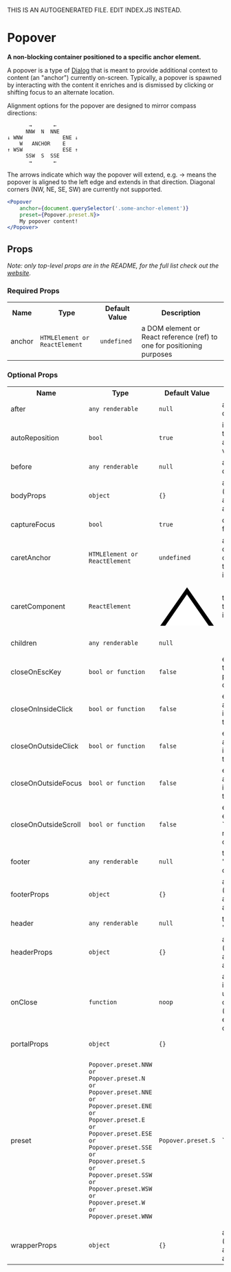 THIS IS AN AUTOGENERATED FILE. EDIT INDEX.JS INSTEAD.

# Popover
__A non-blocking container positioned to a specific anchor element.__

A popover is a type of [Dialog](./Dialog) that is meant to provide additional context to content (an "anchor") currently on-screen. Typically, a popover is spawned by interacting with the content it enriches and is dismissed by clicking or shifting focus to an alternate location.

Alignment options for the popover are designed to mirror compass directions:

```
       →       ←
      NNW  N  NNE
↓ WNW             ENE ↓
    W   ANCHOR    E
↑ WSW             ESE ↑
      SSW  S  SSE
       →       ←
```

The arrows indicate which way the popover will extend, e.g. → means the popover is aligned to the left edge and extends in that direction. Diagonal corners (NW, NE, SE, SW) are currently not supported.

```jsx
<Popover
    anchor={document.querySelector('.some-anchor-element')}
    preset={Popover.preset.N}>
    My popover content!
</Popover>
```

## Props

_Note: only top-level props are in the README, for the full list check out the [website](http://boundless.js.org/Popover#props)._

### Required Props

<table>
<tr>
<th>Name</th>
<th>Type</th>
<th>Default Value</th>
<th>Description</th>
</tr>

<tr>
<td>anchor</td>
<td><pre><code>HTMLElement or ReactElement</code></pre></td>
<td><pre><code class="language-js">undefined</code></pre></td>
<td>a DOM element or React reference (ref) to one for positioning purposes</td>
</tr>

</table>


### Optional Props

<table>
<tr>
<th>Name</th>
<th>Type</th>
<th>Default Value</th>
<th>Description</th>
</tr>

<tr>
<td>after</td>
<td><pre><code>any renderable</code></pre></td>
<td><pre><code class="language-js">null</code></pre></td>
<td>arbitrary content to be rendered after the dialog in the DOM</td>
</tr>

<tr>
<td>autoReposition</td>
<td><pre><code>bool</code></pre></td>
<td><pre><code class="language-js">true</code></pre></td>
<td>if the given alignment settings would take the popover out of bounds, change the alignment as necessary to remain in the viewport</td>
</tr>

<tr>
<td>before</td>
<td><pre><code>any renderable</code></pre></td>
<td><pre><code class="language-js">null</code></pre></td>
<td>arbitrary content to be rendered before the dialog in the DOM</td>
</tr>

<tr>
<td>bodyProps</td>
<td><pre><code>object</code></pre></td>
<td><pre><code class="language-js">{}</code></pre></td>
<td>any [React-supported attribute](https://facebook.github.io/react/docs/tags-and-attributes.html#html-attributes); applied to the `.b-dialog-body` node</td>
</tr>

<tr>
<td>captureFocus</td>
<td><pre><code>bool</code></pre></td>
<td><pre><code class="language-js">true</code></pre></td>
<td>determines if focus is allowed to move away from the dialog</td>
</tr>

<tr>
<td>caretAnchor</td>
<td><pre><code>HTMLElement or ReactElement</code></pre></td>
<td><pre><code class="language-js">undefined</code></pre></td>
<td>a DOM element or React reference (ref) to one for positioning purposes, the caret component will
be automatically positioned to center on this provided anchor; by default it will center
on `props.anchor`</td>
</tr>

<tr>
<td>caretComponent</td>
<td><pre><code>ReactElement</code></pre></td>
<td><pre><code class="language-js"><svg viewBox='0 0 14 9.5' xmlns='http://www.w3.org/2000/svg'>
    <g>
        <polygon className='b-popover-caret-border' fill='#000' points='7 0 14 10 0 10' />
        <polygon className='b-popover-caret-fill' fill='#FFF' points='6.98230444 1.75 12.75 10 1.25 10' />
    </g>
</svg></code></pre></td>
<td>the JSX that is rendered and used to point at the middle of the anchor element and indicate the context of the popover</td>
</tr>

<tr>
<td>children</td>
<td><pre><code>any renderable</code></pre></td>
<td><pre><code class="language-js">null</code></pre></td>
<td></td>
</tr>

<tr>
<td>closeOnEscKey</td>
<td><pre><code>bool or function</code></pre></td>
<td><pre><code class="language-js">false</code></pre></td>
<td>enable detection of "Escape" keypresses to trigger `props.onClose`; if a function is provided, the return
value determines if the dialog will be closed</td>
</tr>

<tr>
<td>closeOnInsideClick</td>
<td><pre><code>bool or function</code></pre></td>
<td><pre><code class="language-js">false</code></pre></td>
<td>enable detection of clicks inside the dialog area to trigger `props.onClose`; if a function is provided, the return
value determines if the dialog will be closed</td>
</tr>

<tr>
<td>closeOnOutsideClick</td>
<td><pre><code>bool or function</code></pre></td>
<td><pre><code class="language-js">false</code></pre></td>
<td>enable detection of clicks outside the dialog area to trigger `props.onClose`; if a function is provided, the return
value determines if the dialog will be closed</td>
</tr>

<tr>
<td>closeOnOutsideFocus</td>
<td><pre><code>bool or function</code></pre></td>
<td><pre><code class="language-js">false</code></pre></td>
<td>enable detection of focus outside the dialog area to trigger `props.onClose`; if a function is provided, the return
value determines if the dialog will be closed</td>
</tr>

<tr>
<td>closeOnOutsideScroll</td>
<td><pre><code>bool or function</code></pre></td>
<td><pre><code class="language-js">false</code></pre></td>
<td>enable detection of scroll and mousewheel events outside the dialog area to trigger `props.onClose`; if a functio
is provided, the return value determines if the dialog will be closed</td>
</tr>

<tr>
<td>footer</td>
<td><pre><code>any renderable</code></pre></td>
<td><pre><code class="language-js">null</code></pre></td>
<td>text, ReactElements, etc. comprising the "footer" area of the dialog, e.g. confirm/cancel buttons</td>
</tr>

<tr>
<td>footerProps</td>
<td><pre><code>object</code></pre></td>
<td><pre><code class="language-js">{}</code></pre></td>
<td>any [React-supported attribute](https://facebook.github.io/react/docs/tags-and-attributes.html#html-attributes); applied to the `.b-dialog-footer` node</td>
</tr>

<tr>
<td>header</td>
<td><pre><code>any renderable</code></pre></td>
<td><pre><code class="language-js">null</code></pre></td>
<td>text, ReactElements, etc. to represent the "title bar" area of the dialog</td>
</tr>

<tr>
<td>headerProps</td>
<td><pre><code>object</code></pre></td>
<td><pre><code class="language-js">{}</code></pre></td>
<td>any [React-supported attribute](https://facebook.github.io/react/docs/tags-and-attributes.html#html-attributes); applied to the `.b-dialog-header` node</td>
</tr>

<tr>
<td>onClose</td>
<td><pre><code>function</code></pre></td>
<td><pre><code class="language-js">noop</code></pre></td>
<td>a custom event handler that is called to indicate that the dialog should be unrendered by its parent; the event occurs if one or more of the `closeOn` props (`closeOnEscKey`, `closeOnOutsideClick`, etc.) are passed as `true` and the dismissal criteria are satisfied</td>
</tr>

<tr>
<td>portalProps</td>
<td><pre><code>object</code></pre></td>
<td><pre><code class="language-js">{}</code></pre></td>
<td></td>
</tr>

<tr>
<td>preset</td>
<td><pre><code>Popover.preset.NNW or
Popover.preset.N or
Popover.preset.NNE or
Popover.preset.ENE or
Popover.preset.E or
Popover.preset.ESE or
Popover.preset.SSE or
Popover.preset.S or
Popover.preset.SSW or
Popover.preset.WSW or
Popover.preset.W or
Popover.preset.WNW</code></pre></td>
<td><pre><code class="language-js">Popover.preset.S</code></pre></td>
<td>```jsx
<Popover
    anchor={document.querySelector('.some-anchor-element')}
    preset={Popover.preset.NNE}>
    My popover content!
</Popover>
```</td>
</tr>

<tr>
<td>wrapperProps</td>
<td><pre><code>object</code></pre></td>
<td><pre><code class="language-js">{}</code></pre></td>
<td>any [React-supported attribute](https://facebook.github.io/react/docs/tags-and-attributes.html#html-attributes); applied to the `.b-dialog-wrapper` node</td>
</tr>

</table>

